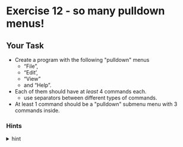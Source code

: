 # Exercise 12 - so many pulldown menus!
## Your Task
- Create a program with the following "pulldown" menus
  - “File”,
  - “Edit’,
  - “View”
  - and “Help”.
- Each of them should have at _least_ 4 commands each.
  - use separators between different types of commands.
- At least 1 command should be a "pulldown" submenu menu with 3 commands inside.

### Hints
<details>
  <summary>hint</summary>
  If you get stuck for menu command names - have some fun and make it silly!
</details>
